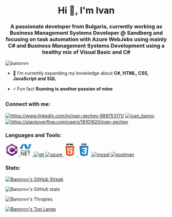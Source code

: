 <h1 align="center">Hi 👋, I'm Ivan</h1>

<h3 align="center">A passionate developer from Bulgaria, currently working as Business Management Systems Developer @ Sandberg and focusing on task automation with Azure WebJobs using mainly C# and Business Management Systems Development using a healthy mix of Visual Basic and C#</h3>

<p align="left"> <img src="https://komarev.com/ghpvc/?username=banovvv&label=Profile%20views&color=0e75b6&style=flat" alt="banovvv" /> </p>

- 🌱 I’m currently expanding my knowledge about **C#, HTML, CSS, JavaScript and SQL**

- ⚡ Fun fact **Running is another passion of mine**

<h3 align="left">Connect with me:</h3>
<p align="left">
<a href="https://www.linkedin.com/in/ivan-gechev-989753171/" target="blank"><img align="center" src="https://raw.githubusercontent.com/rahuldkjain/github-profile-readme-generator/master/src/images/icons/Social/linked-in-alt.svg" alt="https://www.linkedin.com/in/ivan-gechev-989753171/" height="30" width="40" /></a>
<a href="https://www.hackerrank.com/ivan_banov" target="blank"><img align="center" src="https://raw.githubusercontent.com/rahuldkjain/github-profile-readme-generator/master/src/images/icons/Social/hackerrank.svg" alt="ivan_banov" height="30" width="40" /></a>
<a href="https://stackoverflow.com/users/18101820/ivan-gechev" target="blank"><img align="center" src="https://raw.githubusercontent.com/rahuldkjain/github-profile-readme-generator/master/src/images/icons/Social/stack-overflow.svg" alt="https://stackoverflow.com/users/18101820/ivan-gechev" height="30" width="40" /></a>
</p>

<h3 align="left">Languages and Tools:</h3>
<a href="https://www.w3schools.com/cs/" target="_blank" rel="noreferrer"> <img src="https://raw.githubusercontent.com/devicons/devicon/master/icons/csharp/csharp-original.svg" alt="csharp" width="40" height="40"/> </a>
<a href="https://dotnet.microsoft.com/" target="_blank" rel="noreferrer"> <img src="https://raw.githubusercontent.com/devicons/devicon/master/icons/dot-net/dot-net-original-wordmark.svg" alt="dotnet" width="40" height="40"/> </a>
<a href="https://git-scm.com/" target="_blank" rel="noreferrer"> <img src="https://www.vectorlogo.zone/logos/git-scm/git-scm-icon.svg" alt="git" width="40" height="40"/> </a>
<a href="https://azure.microsoft.com/en-in/" target="_blank" rel="noreferrer"> <img src="https://www.vectorlogo.zone/logos/microsoft_azure/microsoft_azure-icon.svg" alt="azure" width="40" height="40"/> </a> 
<a href="https://www.w3.org/html/" target="_blank" rel="noreferrer"> <img src="https://raw.githubusercontent.com/devicons/devicon/master/icons/html5/html5-original-wordmark.svg" alt="html5" width="40" height="40"/> </a>
<a href="https://www.w3schools.com/css/" target="_blank" rel="noreferrer"> <img src="https://raw.githubusercontent.com/devicons/devicon/master/icons/css3/css3-original-wordmark.svg" alt="css3" width="40" height="40"/> </a>
<a href="https://www.microsoft.com/en-us/sql-server" target="_blank" rel="noreferrer"> <img src="https://www.svgrepo.com/show/303229/microsoft-sql-server-logo.svg" alt="mssql" width="40" height="40"/> </a>
<a href="https://postman.com" target="_blank" rel="noreferrer"> <img src="https://www.vectorlogo.zone/logos/getpostman/getpostman-icon.svg" alt="postman" width="40" height="40"/> </a> </p>

<h3 align="left">Stats:</h3>

[![Banovvv's GitHub Streak](http://github-readme-streak-stats.herokuapp.com?user=Banovvv&theme=tokyonight&hide_border=true&date_format=j%20M%5B%20Y%5D)](https://git.io/streak-stats)

![Banovvv's GitHub stats](https://github-readme-stats.vercel.app/api?username=Banovvv&show_icons=true&theme=tokyonight&hide_border=true)

![Banovvv's Thropies](https://github-profile-trophy.vercel.app/?username=banovvv&theme=tokyonight&no-frame=true&column=3&margin-w=25&margin-h=15")

[![Banovvv's Top Langs](https://github-readme-stats.vercel.app/api/top-langs/?username=Banovvv&layout=compact&theme=tokyonight&hide_border=true)](https://github.com/anuraghazra/github-readme-stats)
